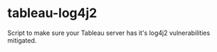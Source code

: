 # tableau-log4j2
Script to make sure your Tableau server has it's log4j2 vulnerabilities mitigated.
